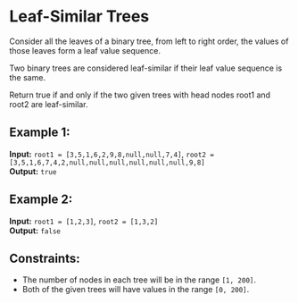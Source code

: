 # Leaf-Similar Trees

Consider all the leaves of a binary tree, from left to right order, the values of those leaves form a leaf value sequence.

Two binary trees are considered leaf-similar if their leaf value sequence is the same.

Return true if and only if the two given trees with head nodes root1 and root2 are leaf-similar.

## Example 1:

**Input:** `root1 = [3,5,1,6,2,9,8,null,null,7,4]`, `root2 = [3,5,1,6,7,4,2,null,null,null,null,null,null,9,8]`  
**Output:** `true`

## Example 2:

**Input:** `root1 = [1,2,3]`, `root2 = [1,3,2]`  
**Output:** `false`

## Constraints:

- The number of nodes in each tree will be in the range `[1, 200]`.
- Both of the given trees will have values in the range `[0, 200]`.
